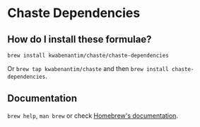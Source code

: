 # Chaste Dependencies

## How do I install these formulae?

`brew install kwabenantim/chaste/chaste-dependencies`

Or `brew tap kwabenantim/chaste` and then `brew install chaste-dependencies`.

## Documentation

`brew help`, `man brew` or check [Homebrew's documentation](https://docs.brew.sh).
